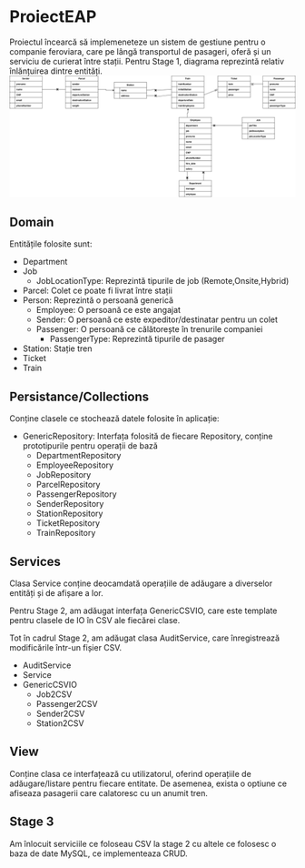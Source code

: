 # ProiectEAP
Proiectul încearcă să implemeneteze un sistem de gestiune pentru o companie feroviara, care pe lângă transportul de pasageri, oferă și un serviciu de curierat între stații.
Pentru Stage 1, diagrama reprezintă relativ înlănțuirea dintre entități.
![](Diagrama_stage_1.drawio.svg)
## Domain
Entitățile folosite sunt:
- Department
- Job
  - JobLocationType: Reprezintă tipurile de job (Remote,Onsite,Hybrid)
- Parcel: Colet ce poate fi livrat între stații
- Person: Reprezintă o persoană generică
  - Employee: O persoană ce este angajat
  - Sender: O persoană ce este expeditor/destinatar pentru un colet
  - Passenger: O persoană ce călătorește în trenurile companiei
    - PassengerType: Reprezintă tipurile de pasager
- Station: Stație tren
- Ticket
- Train
## Persistance/Collections
Conține clasele ce stochează datele folosite în aplicație:
- GenericRepository: Interfața folosită de fiecare Repository, conține prototipurile pentru operații de bază
  - DepartmentRepository
  - EmployeeRepository
  - JobRepository
  - ParcelRepository
  - PassengerRepository
  - SenderRepository
  - StationRepository
  - TicketRepository
  - TrainRepository
## Services
  Clasa Service conține deocamdată operațiile de adăugare a diverselor entități și de afișare a lor.
  
Pentru Stage 2, am adăugat interfața GenericCSVIO, care este template pentru clasele de IO în CSV ale fiecărei clase.

Tot în cadrul Stage 2, am adăugat clasa AuditService, care înregistrează modificările într-un fișier CSV.  
- AuditService
- Service
- GenericCSVIO
  - Job2CSV
  - Passenger2CSV
  - Sender2CSV
  - Station2CSV
  
## View
Conține clasa ce interfațează cu utilizatorul, oferind operațiile de adăugare/listare pentru fiecare entitate.
De asemenea, exista o optiune ce afiseaza pasagerii care calatoresc cu un anumit tren.
## Stage 3
Am înlocuit serviciile ce foloseau CSV la stage 2 cu altele ce folosesc o baza de date MySQL, ce implementeaza CRUD.